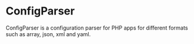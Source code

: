 # ConfigParser
ConfigParser is a configuration parser for PHP apps for different formats such as array, json, xml and yaml.
